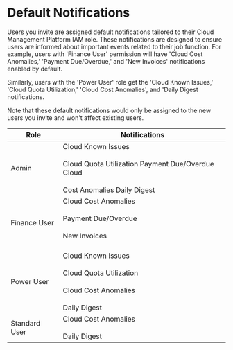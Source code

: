 # Default Notifications

Users you invite are assigned default notifications tailored to their Cloud Management Platform IAM role. These notifications are designed to ensure users are informed about important events related to their job function. For example, users with 'Finance User' permission will have 'Cloud Cost Anomalies,' 'Payment Due/Overdue,' and  'New Invoices' notifications enabled by default.&#x20;

Similarly, users with the 'Power User' role get the 'Cloud Known Issues,' 'Cloud Quota Utilization,' 'Cloud Cost Anomalies', and 'Daily Digest notifications.&#x20;

Note that these default notifications would only be assigned to the new users you invite and won't affect existing users.

| Role          | Notifications                                                                                                  |
| ------------- | -------------------------------------------------------------------------------------------------------------- |
| Admin         | Cloud Known Issues<br><br>Cloud Quota Utilization Payment Due/Overdue Cloud<br><br>Cost Anomalies Daily Digest |
| Finance User  | Cloud Cost Anomalies<br><br>Payment Due/Overdue<br><br>New Invoices<br><br>                                    |
| Power User    | Cloud Known Issues<br><br>Cloud Quota Utilization<br><br>Cloud Cost Anomalies<br><br>Daily Digest              |
| Standard User | Cloud Cost Anomalies<br><br>Daily Digest                                                                       |
